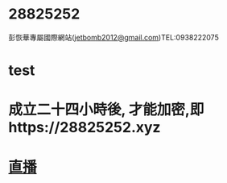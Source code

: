 # 28825252
彭恢華專屬國際網站(jetbomb2012@gmail.com)TEL:0938222075
# test
# 成立二十四小時後, 才能加密,即https://28825252.xyz
# <a href="https://www.youtube.com/watch?v=1XPHlZSQ9uQ">直播
